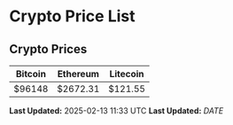 # Crypto Price List

## Crypto Prices
| Bitcoin | Ethereum | Litecoin |
| ------- | -------- | -------- |
| $96148 | $2672.31 | $121.55 |
**Last Updated:** 2025-02-13 11:33 UTC
**Last Updated:** $DATE$
